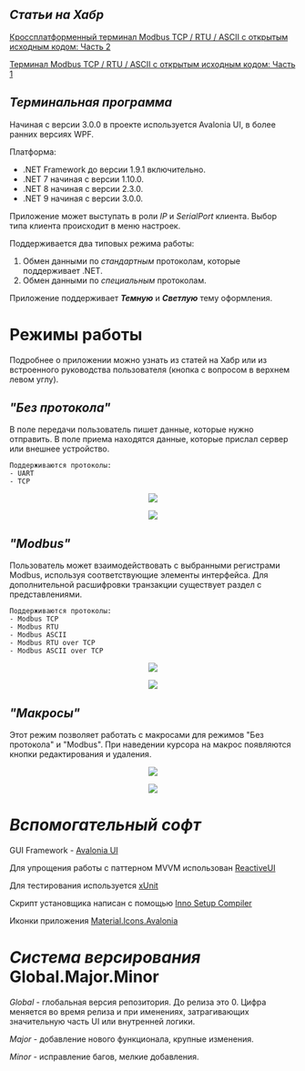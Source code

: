 ## *Статьи на Хабр*

[Кроссплатформенный терминал Modbus TCP / RTU / ASCII с открытым исходным кодом: Часть 2](https://habr.com/ru/articles/854824/)

[Терминал Modbus TCP / RTU / ASCII с открытым исходным кодом: Часть 1](https://habr.com/ru/articles/795387/)

## *Терминальная программа*
Начиная с версии 3.0.0 в проекте используется Avalonia UI, в более ранних версиях WPF.

Платформа:
- .NET Framework до версии 1.9.1 включительно.
- .NET 7 начиная с версии 1.10.0.
- .NET 8 начиная с версии 2.3.0.
- .NET 9 начиная с версии 3.0.0.

Приложение может выступать в роли *IP* и *SerialPort* клиента. Выбор типа клиента происходит в меню настроек.

Поддерживается два типовых режима работы:
1. Обмен данными по *стандартным* протоколам, которые поддерживает .NET.
2. Обмен данными по *специальным* протоколам.

Приложение поддерживает ***Темную*** и ***Светлую*** тему оформления.

# Режимы работы

Подробнее о приложении можно узнать из статей на Хабр или из встроенного руководства пользователя (кнопка с вопросом в верхнем левом углу). 

## *"Без протокола"*
В поле передачи пользователь пишет данные, которые нужно отправить. В поле приема находятся данные, которые прислал сервер или внешнее устройство. 

	Поддерживаются протоколы: 
	- UART
	- TCP

<p align="center">
  <img src="https://github.com/user-attachments/assets/1cecbd44-6c89-463d-bbc1-ffeedf281db6"/>
</p>

<p align="center">
  <img src="https://github.com/user-attachments/assets/e25536d1-977e-42a3-a864-cd6b452dbd71"/>
</p>

## *"Modbus"*
Пользователь может взаимодействовать с выбранными регистрами Modbus, используя соответствующие элементы интерфейса. Для дополнительной расшифровки транзакции существует раздел с представлениями.

	Поддерживаются протоколы: 
	- Modbus TCP
	- Modbus RTU
 	- Modbus ASCII
  	- Modbus RTU over TCP
 	- Modbus ASCII over TCP

<p align="center">
  <img src="https://github.com/user-attachments/assets/9548b19c-19fb-4be5-8915-d344a4eea920"/>
</p>

<p align="center">
  <img src="https://github.com/user-attachments/assets/e8045c3e-f4b4-4001-952e-8fd2ba04dc94"/>
</p>

## *"Макросы"*

Этот режим позволяет работать с макросами для режимов "Без протокола" и "Modbus". При наведении курсора на макрос появляются кнопки редактирования и удаления.

<p align="center">
  <img src="https://github.com/user-attachments/assets/89928b5b-eb8f-4073-9c18-98aa3dd82811"/>
</p>

<p align="center">
  <img src="https://github.com/user-attachments/assets/d0b2bd02-2010-4d63-b7d0-102ccb982f58"/>
</p>

# *Вспомогательный софт*
GUI Framework - [Avalonia UI](https://avaloniaui.net/)

Для упрощения работы с паттерном MVVM использован [ReactiveUI](https://www.reactiveui.net/)

Для тестирования используется [xUnit](https://xunit.net/)

Скрипт установщика написан с помощью [Inno Setup Compiler](https://jrsoftware.org/isdl.php)

Иконки приложения [Material.Icons.Avalonia](https://github.com/AvaloniaUtils/Material.Icons.Avalonia/)

# *Система версирования* Global.Major.Minor

*Global* - глобальная версия репозитория. До релиза это 0. Цифра меняется во время релиза и при именениях, затрагивающих значительную часть UI или внутренней логики.

*Major* - добавление нового функционала, крупные изменения.

*Minor* - исправление багов, мелкие добавления.
